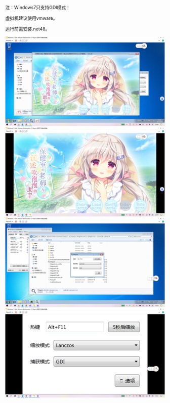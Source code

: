 注：Windows7只支持GDI模式！

虚拟机建议使用vmware。

运行前需安装.net48。

<img src="Clip_20230407_224613.jpg">

<img src="Clip_20230407_224606.jpg">


<img src="Clip_20230407_193104.png">
<img src="Clip_20230407_193118.png">